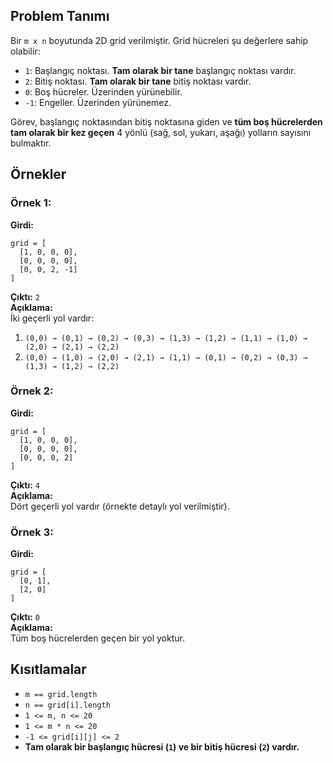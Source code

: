 ## Problem Tanımı
Bir `m x n` boyutunda 2D grid verilmiştir. Grid hücreleri şu değerlere sahip olabilir:

- `1`: Başlangıç noktası. **Tam olarak bir tane** başlangıç noktası vardır.
- `2`: Bitiş noktası. **Tam olarak bir tane** bitiş noktası vardır.
- `0`: Boş hücreler. Üzerinden yürünebilir.
- `-1`: Engeller. Üzerinden yürünemez.

Görev, başlangıç noktasından bitiş noktasına giden ve **tüm boş hücrelerden tam olarak bir kez geçen** 4 yönlü (sağ, sol, yukarı, aşağı) yolların sayısını bulmaktır.

## Örnekler

### Örnek 1:
**Girdi:**
```
grid = [
  [1, 0, 0, 0],
  [0, 0, 0, 0],
  [0, 0, 2, -1]
]
```
**Çıktı:** `2`  
**Açıklama:**  
İki geçerli yol vardır:
1. `(0,0) → (0,1) → (0,2) → (0,3) → (1,3) → (1,2) → (1,1) → (1,0) → (2,0) → (2,1) → (2,2)`
2. `(0,0) → (1,0) → (2,0) → (2,1) → (1,1) → (0,1) → (0,2) → (0,3) → (1,3) → (1,2) → (2,2)`

### Örnek 2:
**Girdi:**
```
grid = [
  [1, 0, 0, 0],
  [0, 0, 0, 0],
  [0, 0, 0, 2]
]
```
**Çıktı:** `4`  
**Açıklama:**  
Dört geçerli yol vardır (örnekte detaylı yol verilmiştir).

### Örnek 3:
**Girdi:**
```
grid = [
  [0, 1],
  [2, 0]
]
```
**Çıktı:** `0`  
**Açıklama:**  
Tüm boş hücrelerden geçen bir yol yoktur.

## Kısıtlamalar
- `m == grid.length`
- `n == grid[i].length`
- `1 <= m, n <= 20`
- `1 <= m * n <= 20`
- `-1 <= grid[i][j] <= 2`
- **Tam olarak bir başlangıç hücresi (`1`) ve bir bitiş hücresi (`2`) vardır.**
